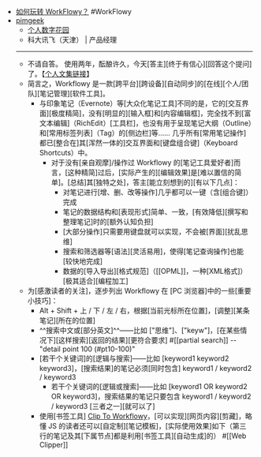 - [如何玩转 WorkFlowy？](https://www.zhihu.com/question/20491194/answer/87957399) #WorkFlowy
- [pimgeek](https://www.zhihu.com/people/pimgeek)
    - [个人数字花园](https://hintsnet.com) 
    - ​科大讯飞（天津） | 产品经理
    - ---
    - 不请自答。
使用两年，酝酿许久，今天[答主][终于有信心][回答这个提问]了。【[个人文集链接](https://link.zhihu.com/?target=https%3A//hintsnet.com/pimgeek/2016/03/02/hands-on-intro-to-workflowy/)】
    - 简言之，Workflowy 是一款[跨平台][跨设备][自动同步]的[在线][个人/团队][笔记管理][软件工具]。
        - 与印象笔记（Evernote）等[大众化笔记工具]不同的是，它的[交互界面][极度精简]，没有[明显的][输入框]和[内容编辑框]，完全找不到[富文本编辑]（RichEdit）[工具栏]，也没有用于呈现笔记大纲（Outline）和[常用标签列表]（Tag）的[侧边栏]等…… 几乎所有[常用笔记操作]都已[整合在]其[浑然一体的]交互界面和[键盘组合键]（Keyboard Shortcuts）中。
            - 对于没有[亲自观摩]/操作过 Workflowy 的[笔记工具爱好者]而言，[这种精简]过后，[实际产生的][编辑效果]是[难以置信的简单]。[总结]其[独特之处]，答主[能立刻想到的][有以下几点]：
                - 对笔记进行[增、删、改等操作]几乎都可以一键（含[组合键]）完成
                - 笔记的数据结构和[表现形式]简单、一致，[有效降低][撰写和整理笔记]时的[额外认知负担]
                - [大部分操作]只需要用键盘就可以实现，不会被[界面][扰乱思维]
                - 搜索和筛选器等[语法][灵活易用]，使得[笔记查询操作]也能[较快地完成]
                - 数据的[导入导出][格式规范]（[[OPML]]，一种[XML格式]） [极其适合][编程加工]
    - 为[感激读者的关注]，逐步列出 Workflowy 在 [PC 浏览器]中的一些[重要小技巧]：
        - Alt + Shift + 上 / 下 / 左 / 右，根据[当前光标所在位置]，[调整][某条笔记][所在的位置]
        - ^^搜索中文或[部分英文]^^——比如 ["思维"]、["keyw"]，[在某些情况下][这样搜索][返回的结果][更符合要求] #[[partial search]] -- "detail point 100 (#pt10-100)"
        - [若干个关键词]的[逻辑与搜索]——比如 [keyword1 keyword2 keyword3]，[搜索结果]的笔记必须[同时包含] keyword1 / keyword2 / keyword3
            - 若干个关键词的[逻辑或搜索]——比如 [keyword1 OR keyword2 OR keyword3]，搜索结果的笔记只要包含 keyword1 / keyword2 / keyword3 [三者之一][就可以了]
        - 使用[书签工具] [Clip To Workflowy](https://link.zhihu.com/?target=http%3A//pimgeek.coding.me/clip-to-workflowy/)，[可以实现][网页内容][剪藏]，略懂 JS 的读者还可以[自定制][笔记模板]，[实际使用效果]如下（第三行的笔记及其[下属节点]都是利用[书签工具][自动生成]的） #[[Web Clipper]]
